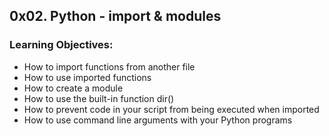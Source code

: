 ## 0x02. Python - import & modules

### Learning Objectives:

- How to import functions from another file  
- How to use imported functions  
- How to create a module  
- How to use the built-in function dir()  
- How to prevent code in your script from being executed when imported  
- How to use command line arguments with your Python programs  
